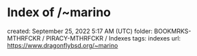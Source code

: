 # Index of /~marino

created: September 25, 2022 5:17 AM (UTC)
folder: BOOKMRKS-MTHRFCKR / PIRACY-MTHRFCKR / Indexes
tags: indexes
url: https://www.dragonflybsd.org/~marino